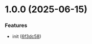 # 1.0.0 (2025-06-15)


### Features

* init ([6f3dc58](https://github.com/dword-design/nuxt-i18n/commit/6f3dc583a27b7d6f6bcf36496cd907bb00234279))
